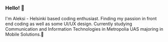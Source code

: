 ### Hello! 👋

I'm Aleksi - Helsinki based coding enthusiast. Finding my passion in front end coding as well as some UI/UX design. Currently studying Communication and Information Technologies in Metropolia UAS majoring in Mobile Solutions.📱

<!--
**aleksikosonen/aleksikosonen** is a ✨ _special_ ✨ repository because its `README.md` (this file) appears on your GitHub profile.

Here are some ideas to get you started:

- 🔭 I’m currently working on ...
- 🌱 I’m currently learning ...
- 👯 I’m looking to collaborate on ...
- 🤔 I’m looking for help with ...
- 💬 Ask me about ...
- 📫 How to reach me: ...
- 😄 Pronouns: ...
- ⚡ Fun fact: ...
-->
